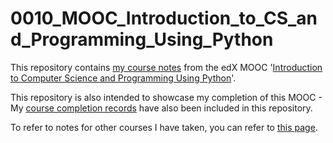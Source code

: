 # 0010_MOOC_Introduction_to_CS_and_Programming_Using_Python

This repository contains [my course notes](Course_Notes.md) from the edX MOOC '[Introduction to Computer Science and Programming Using Python](https://www.edx.org/course/introduction-computer-science-mitx-6-00-1x-6)'.

This repository is also intended to showcase my completion of this MOOC - My [course completion records](Course_Completion.md) have also been included in this repository.

To refer to notes for other courses I have taken, you can refer to [this page](../0000_Lists/MOOCs_and_Tutorials.md).

